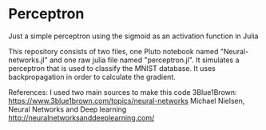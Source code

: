 # Perceptron
Just a simple perceptron using the sigmoid as an activation function in Julia

This repository consists of two files, one Pluto notebook named "Neural-networks.jl" and one raw julia file named "perceptron.jl".
It simulates a perceptron that is used to classify the MNIST database.
It uses backpropagation in order to calculate the gradient.

References:
I used two main sources to make this code
3Blue1Brown: 
https://www.3blue1brown.com/topics/neural-networks
Michael Nielsen, Neural Networks and Deep learning
http://neuralnetworksanddeeplearning.com/
